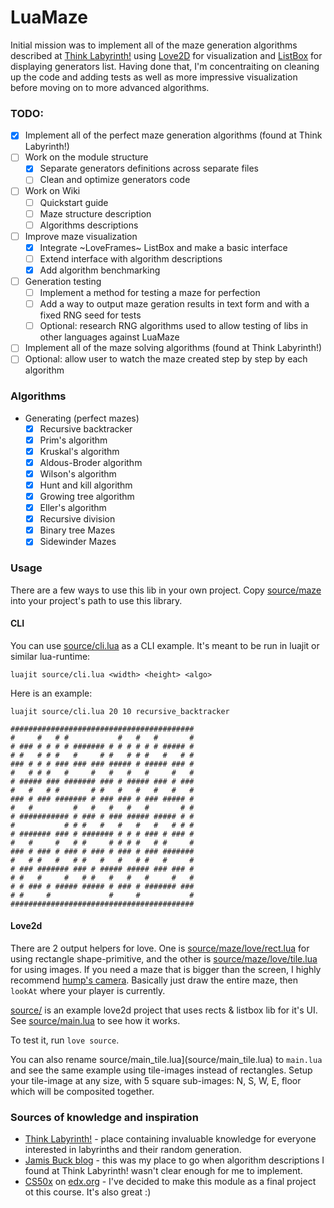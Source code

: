 LuaMaze
=======

Initial mission was to implement all of the maze generation algorithms described at [Think Labyrinth!](http://www.astrolog.org/labyrnth/algrithm.htm) using [Love2D](http://love2d.org/) for visualization and [ListBox](https://github.com/darkmetalic/ListBox) for displaying generators list.
Having done that, I'm concentraiting on cleaning up the code and adding tests as well as more impressive visualization before moving on to more advanced algorithms.

### TODO:

* [x] Implement all of the perfect maze generation algorithms (found at Think Labyrinth!)
* [ ] Work on the module structure
  * [x] Separate generators definitions across separate files
  * [ ] Clean and optimize generators code
* [ ] Work on Wiki
  * [ ] Quickstart guide
  * [ ] Maze structure description
  * [ ] Algorithms descriptions
* [ ] Improve maze visualization
  * [x] Integrate ~LoveFrames~ ListBox and make a basic interface
  * [ ] Extend interface with algorithm descriptions
  * [x] Add algorithm benchmarking
* [ ] Generation testing
  * [ ] Implement a method for testing a maze for perfection
  * [ ] Add a way to output maze geration results in text form and with a fixed RNG seed for tests
   * [ ] Optional: research RNG algorithms used to allow testing of libs in other languages against LuaMaze
* [ ] Implement all of the maze solving algorithms (found at Think Labyrinth!)
* [ ] Optional: allow user to watch the maze created step by step by each algorithm

### Algorithms

* Generating (perfect mazes)
  * [x] Recursive backtracker 
  * [x] Prim's algorithm
  * [x] Kruskal's algorithm
  * [x] Aldous-Broder algorithm
  * [x] Wilson's algorithm
  * [x] Hunt and kill algorithm
  * [x] Growing tree algorithm
  * [x] Eller's algorithm
  * [x] Recursive division
  * [x] Binary tree Mazes
  * [x] Sidewinder Mazes

### Usage

There are a few ways to use this lib in your own project. Copy [source/maze](source/maze) into your project's path to use this library.

#### CLI

You can use [source/cli.lua](source/cli.lua) as a CLI example. It's meant to be run in luajit or similar lua-runtime:

```
luajit source/cli.lua <width> <height> <algo>
```

Here is an example:

```
luajit source/cli.lua 20 10 recursive_backtracker

#########################################
#     #   # #           #   #   #       #
# ### # # # # ####### # # # # # # ##### #
# #   # # #   #     # #   # # #   #   # #
### # # # ### ### ### ##### # ##### ### #
#   # # #   #     #   #   #   #     #   #
# ##### ### ####### ### # ##### ### # ###
#   #   # #       # #   #   #   #   #   #
### # ### ####### # ### ### # ### ##### #
#   #         #   #   #   #   #       # #
# ########### # ### # ### ##### ##### # #
#           # # #   #   #   #   #   # # #
# ####### ### # ####### # # # ### # ### #
#   #     #   # #     # # # #   # #     #
### # ### # ### # ### # ### # ### #######
#   # #   #   # #   #   #   # #   #     #
# ### ####### ### # ##### ##### ### ### #
# #   #     #   # #   #   #   #     #   #
# # ### # ##### ##### # ### # ####### ###
# #     #             #     #           #
#########################################
```

#### Love2d

There are 2 output helpers for love. One is [source/maze/love/rect.lua](source/maze/love/rect.lua) for using rectangle shape-primitive, and the other is [source/maze/love/tile.lua](source/maze/love/tile.lua) for using images. If you need a maze that is bigger than the screen, I highly recommend [hump's camera](https://hump.readthedocs.io/en/latest/camera.html). Basically just draw the entire maze, then `lookAt` where your player is currently.

[source/](source) is an example love2d project that uses rects & listbox lib for it's UI. See [source/main.lua](source/main.lua) to see how it works.

To test it, run `love source`.

You can also rename source/main_tile.lua](source/main_tile.lua) to `main.lua` and see the same example using tile-images instead of rectangles. Setup your tile-image at any size, with 5 square sub-images: N, S, W, E, floor which will be composited together.

### Sources of knowledge and inspiration

* [Think Labyrinth!](http://www.astrolog.org/labyrnth/algrithm.htm) - place containing invaluable knowledge for everyone interested in labyrinths and their random generation.
* [Jamis Buck blog](http://weblog.jamisbuck.org/2011/2/7/maze-generation-algorithm-recap) - this was my place to go when algorithm descriptions I found at Think Labyrinth! wasn't clear enough for me to implement.
* [CS50x](https://www.edx.org/node/1022) on [edx.org](https://www.edx.org) - I've decided to make this module as a final project ot this course. It's also great :)
